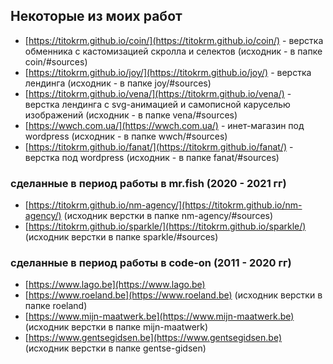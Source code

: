 ## Некоторые из моих работ

- [https://titokrm.github.io/coin/](https://titokrm.github.io/coin/) - верстка обменника с кастомизацией скролла и селектов (исходник - в папке coin/#sources)
- [https://titokrm.github.io/joy/](https://titokrm.github.io/joy/) - верстка лендинга (исходник - в папке joy/#sources)
- [https://titokrm.github.io/vena/](https://titokrm.github.io/vena/) - верстка лендинга с svg-анимацией и самописной каруселью изображений (исходник - в папке vena/#sources)
- [https://wwch.com.ua/](https://wwch.com.ua/) - инет-магазин под wordpress (исходник - в папке wwch/#sources)
- [https://titokrm.github.io/fanat/](https://titokrm.github.io/fanat/) - верстка под wordpress (исходник - в папке fanat/#sources)

### сделанные в период работы в mr.fish (2020 - 2021 гг)
- [https://titokrm.github.io/nm-agency/](https://titokrm.github.io/nm-agency/) (исходник верстки в папке nm-agency/#sources)
- [https://titokrm.github.io/sparkle/](https://titokrm.github.io/sparkle/) (исходник верстки в папке sparkle/#sources)

### сделанные в период работы в code-on (2011 - 2020 гг)
- [https://www.lago.be](https://www.lago.be)
- [https://www.roeland.be](https://www.roeland.be) (исходник верстки в папке roeland)
- [https://www.mijn-maatwerk.be](https://www.mijn-maatwerk.be) (исходник верстки в папке mijn-maatwerk)
- [https://www.gentsegidsen.be](https://www.gentsegidsen.be) (исходник верстки в папке gentse-gidsen)
